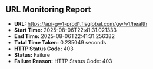 ## URL Monitoring Report

- **URL:** https://api-gw1-prod1.fisglobal.com/gw/v1/health
- **Start Time:** 2025-08-06T22:41:31.021333
- **End Time:** 2025-08-06T22:41:31.256382
- **Total Time Taken:** 0.235049 seconds
- **HTTP Status Code:** 403
- **Status:** Failure
- **Failure Reason:** HTTP Status Code: 403

